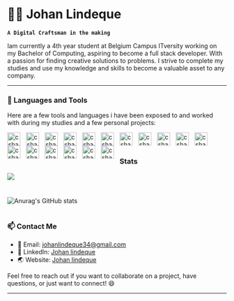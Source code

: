 # 🚵‍♂️ Johan Lindeque

**`A Digital Craftsman in the making`**
 
Iam currently a 4th year student at Belgium Campus ITversity
working on my Bachelor of Computing, aspiring to become a full stack
developer. With a passion for finding creative solutions to problems. I strive
to complete my studies and use my knowledge and skills
to become a valuable asset to any company.

---

### 🧰 Languages and Tools
Here are a few tools and languages i have been exposed to and worked with during my studies and a few personal projects:


<img align="left" alt="csharp" width="30px" style="padding-right:10px;" src="https://cdn.jsdelivr.net/gh/devicons/devicon/icons/csharp/csharp-original.svg" />
<img align="left" alt="csharp" width="30px" style="padding-right:10px;"  src="https://cdn.jsdelivr.net/gh/devicons/devicon/icons/microsoftsqlserver/microsoftsqlserver-plain-wordmark.svg" />
          
<img align="left" alt="csharp" width="30px" style="padding-right:10px;" src="https://cdn.jsdelivr.net/gh/devicons/devicon/icons/vscode/vscode-original.svg" />
<img align="left" alt="csharp" width="30px" style="padding-right:10px;" src="https://cdn.jsdelivr.net/gh/devicons/devicon/icons/github/github-original.svg" />  
<img align="left" alt="csharp" width="30px" style="padding-right:10px;" src="https://cdn.jsdelivr.net/gh/devicons/devicon/icons/html5/html5-original.svg" />

<img align="left" alt="csharp" width="30px" style="padding-right:10px;"  src="https://cdn.jsdelivr.net/gh/devicons/devicon/icons/css3/css3-original.svg" />

<img align="left" alt="csharp" width="30px" style="padding-right:10px;"  src="https://cdn.jsdelivr.net/gh/devicons/devicon/icons/javascript/javascript-original.svg" />

<img align="left" alt="csharp" width="30px" style="padding-right:10px;"  src="https://cdn.jsdelivr.net/gh/devicons/devicon/icons/react/react-original.svg" />

<img align="left" alt="csharp" width="30px" style="padding-right:10px;"  src="https://cdn.jsdelivr.net/gh/devicons/devicon/icons/tailwindcss/tailwindcss-original-wordmark.svg" />

<img align="left" alt="csharp" width="30px" style="padding-right:10px;" src="https://cdn.jsdelivr.net/gh/devicons/devicon/icons/mongodb/mongodb-original.svg" />

<img align="left" alt="csharp" width="30px" style="padding-right:10px;" src="https://cdn.jsdelivr.net/gh/devicons/devicon/icons/nodejs/nodejs-original-wordmark.svg" />

<img align="left" alt="csharp" width="30px" style="padding-right:10px;" src="https://cdn.jsdelivr.net/gh/devicons/devicon/icons/npm/npm-original-wordmark.svg" />

<img align="left" alt="csharp" width="30px" style="padding-right:10px;" src="https://cdn.jsdelivr.net/gh/devicons/devicon/icons/wordpress/wordpress-plain.svg" />

<img align="left" alt="csharp" width="30px" style="padding-right:10px;" src="https://cdn.jsdelivr.net/gh/devicons/devicon/icons/figma/figma-original.svg" />

<img align="left" alt="csharp" width="30px" style="padding-right:10px;" src="https://cdn.jsdelivr.net/gh/devicons/devicon/icons/express/express-original.svg" />

<img align="left" alt="csharp" width="30px" style="padding-right:10px;" src="https://cdn.jsdelivr.net/gh/devicons/devicon/icons/arduino/arduino-original.svg" />

<img align="left" alt="csharp" width="30px" style="padding-right:10px;" src="https://cdn.jsdelivr.net/gh/devicons/devicon/icons/dotnetcore/dotnetcore-original.svg" />
<br/>



#

 
### Stats

  <img src="https://github-readme-stats.vercel.app/api/top-langs/?username=JohanLindeque&theme=algolia&layout=compact">  

#
     
![Anurag's GitHub stats](https://github-readme-stats.vercel.app/api?username=JohanLindeque&show_icons=true&hide=contribs,stars&theme=algolia)


#

### 📫 Contact Me

- 📧 Email: johanlindeque34@gmail.com
- 💼 LinkedIn: [Johan lindeque](https://www.linkedin.com/in/johan-lindeque/)
- 🌏 Website: [Johan lindeque](https://johanlindeque.github.io/Johan-Lindeque/)

Feel free to reach out if you want to collaborate on a project, have questions, or just want to connect! 😄



---

          
          

          
          
          
          
          

          
          
          

          



          
                    
            
          

